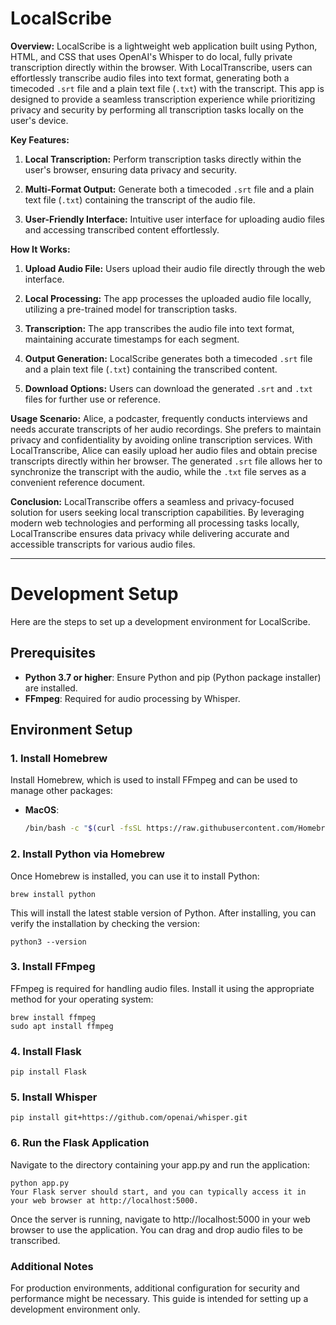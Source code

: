 # LocalScribe

**Overview:**
LocalScribe is a lightweight web application built using Python, HTML, and CSS that uses OpenAI's Whisper to do local, fully private transcription directly within the browser. With LocalTranscribe, users can effortlessly transcribe audio files into text format, generating both a timecoded `.srt` file and a plain text file (`.txt`) with the transcript. This app is designed to provide a seamless transcription experience while prioritizing privacy and security by performing all transcription tasks locally on the user's device.

**Key Features:**
1. **Local Transcription:** Perform transcription tasks directly within the user's browser, ensuring data privacy and security.
  
2. **Multi-Format Output:** Generate both a timecoded `.srt` file and a plain text file (`.txt`) containing the transcript of the audio file.
  
3. **User-Friendly Interface:** Intuitive user interface for uploading audio files and accessing transcribed content effortlessly.

**How It Works:**
1. **Upload Audio File:** Users upload their audio file directly through the web interface.
  
2. **Local Processing:** The app processes the uploaded audio file locally, utilizing a pre-trained model for transcription tasks.
  
3. **Transcription:** The app transcribes the audio file into text format, maintaining accurate timestamps for each segment.
  
4. **Output Generation:** LocalScribe generates both a timecoded `.srt` file and a plain text file (`.txt`) containing the transcribed content.
  
5. **Download Options:** Users can download the generated `.srt` and `.txt` files for further use or reference.

**Usage Scenario:**
Alice, a podcaster, frequently conducts interviews and needs accurate transcripts of her audio recordings. She prefers to maintain privacy and confidentiality by avoiding online transcription services. With LocalTranscribe, Alice can easily upload her audio files and obtain precise transcripts directly within her browser. The generated `.srt` file allows her to synchronize the transcript with the audio, while the `.txt` file serves as a convenient reference document.

**Conclusion:**
LocalTranscribe offers a seamless and privacy-focused solution for users seeking local transcription capabilities. By leveraging modern web technologies and performing all processing tasks locally, LocalTranscribe ensures data privacy while delivering accurate and accessible transcripts for various audio files.

***
# Development Setup

Here are the steps to set up a development environment for LocalScribe.

## Prerequisites

- **Python 3.7 or higher**: Ensure Python and pip (Python package installer) are installed.
- **FFmpeg**: Required for audio processing by Whisper.

## Environment Setup

### 1. Install Homebrew
Install Homebrew, which is used to install FFmpeg and can be used to manage other packages:

- **MacOS**:
  ```bash
  /bin/bash -c "$(curl -fsSL https://raw.githubusercontent.com/Homebrew/install/HEAD/install.sh)"
  
### 2. Install Python via Homebrew
Once Homebrew is installed, you can use it to install Python:
```
brew install python
```
This will install the latest stable version of Python. After installing, you can verify the installation by checking the version:

```
python3 --version
```

### 3. Install FFmpeg
FFmpeg is required for handling audio files. Install it using the appropriate method for your operating system:
```
brew install ffmpeg
sudo apt install ffmpeg
```

### 4. Install Flask
```
pip install Flask
```

### 5. Install Whisper
```
pip install git+https://github.com/openai/whisper.git
```

### 6. Run the Flask Application
Navigate to the directory containing your app.py and run the application:
```
python app.py
Your Flask server should start, and you can typically access it in your web browser at http://localhost:5000.
```
Once the server is running, navigate to http://localhost:5000 in your web browser to use the application. You can drag and drop audio files to be transcribed.

### Additional Notes
For production environments, additional configuration for security and performance might be necessary. This guide is intended for setting up a development environment only.